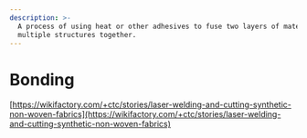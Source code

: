 ```yaml
---
description: >-
  A process of using heat or other adhesives to fuse two layers of material or
  multiple structures together.
---
```


# Bonding

[https://wikifactory.com/+ctc/stories/laser-welding-and-cutting-synthetic-non-woven-fabrics](https://wikifactory.com/+ctc/stories/laser-welding-and-cutting-synthetic-non-woven-fabrics)

